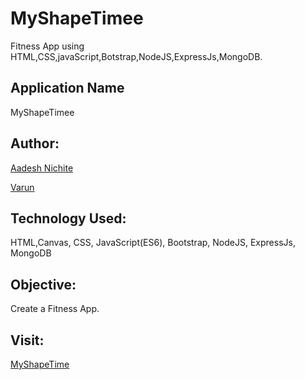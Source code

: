 # MyShapeTimee

Fitness App using HTML,CSS,javaScript,Botstrap,NodeJS,ExpressJs,MongoDB.

## Application Name
MyShapeTimee

## Author:

[Aadesh Nichite](https://github.com/AadeshNichite)

[Varun](https://github.com/varunprabhakaran22)

## Technology Used:

HTML,Canvas, CSS, JavaScript(ES6), Bootstrap, NodeJS, ExpressJs, MongoDB

## Objective:

Create a Fitness App.

## Visit:
[MyShapeTime](https://musing-euclid-ef5911.netlify.com)
